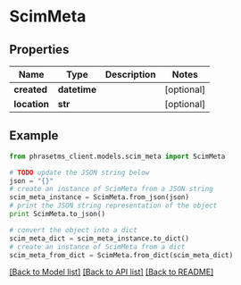 # ScimMeta

## Properties

| Name         | Type         | Description | Notes      |
| ------------ | ------------ | ----------- | ---------- |
| **created**  | **datetime** |             | [optional] |
| **location** | **str**      |             | [optional] |

## Example

```python
from phrasetms_client.models.scim_meta import ScimMeta

# TODO update the JSON string below
json = "{}"
# create an instance of ScimMeta from a JSON string
scim_meta_instance = ScimMeta.from_json(json)
# print the JSON string representation of the object
print ScimMeta.to_json()

# convert the object into a dict
scim_meta_dict = scim_meta_instance.to_dict()
# create an instance of ScimMeta from a dict
scim_meta_from_dict = ScimMeta.from_dict(scim_meta_dict)
```

[[Back to Model list]](../README.md#documentation-for-models) [[Back to API list]](../README.md#documentation-for-api-endpoints) [[Back to README]](../README.md)
